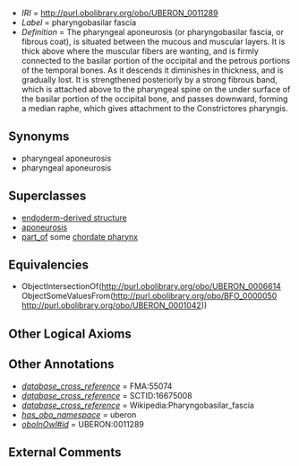  * *IRI* = http://purl.obolibrary.org/obo/UBERON_0011289
 * *Label* = pharyngobasilar fascia
 * *Definition* = The pharyngeal aponeurosis (or pharyngobasilar fascia, or fibrous coat), is situated between the mucous and muscular layers. It is thick above where the muscular fibers are wanting, and is firmly connected to the basilar portion of the occipital and the petrous portions of the temporal bones. As it descends it diminishes in thickness, and is gradually lost. It is strengthened posteriorly by a strong fibrous band, which is attached above to the pharyngeal spine on the under surface of the basilar portion of the occipital bone, and passes downward, forming a median raphe, which gives attachment to the Constrictores pharyngis.

## Synonyms

 * pharyngeal aponeurosis
 * pharyngeal aponeurosis

## Superclasses

 * [endoderm-derived structure](../../UBERON/19/UBERON_0004119.md)
 * [aponeurosis](../../UBERON/14/UBERON_0006614.md)
 * [part_of](../../BFO/50/BFO_0000050.md) some [chordate pharynx](../../UBERON/42/UBERON_0001042.md)

## Equivalencies

 * ObjectIntersectionOf(<http://purl.obolibrary.org/obo/UBERON_0006614> ObjectSomeValuesFrom(<http://purl.obolibrary.org/obo/BFO_0000050> <http://purl.obolibrary.org/obo/UBERON_0001042>))

## Other Logical Axioms


## Other Annotations

 * *[database_cross_reference](../../ef/oboInOwl#hasDbXref.md)* = FMA:55074
 * *[database_cross_reference](../../ef/oboInOwl#hasDbXref.md)* = SCTID:16675008
 * *[database_cross_reference](../../ef/oboInOwl#hasDbXref.md)* = Wikipedia:Pharyngobasilar_fascia
 * *[has_obo_namespace](../../ce/oboInOwl#hasOBONamespace.md)* = uberon
 * *[oboInOwl#id](../../id/oboInOwl#id.md)* = UBERON:0011289

## External Comments

